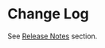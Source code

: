 # Change Log

See [Release Notes](https://github.com/moqimoqidea/quick-scratch-files?tab=readme-ov-file#release-notes) section.

